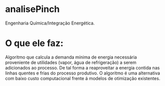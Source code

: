 # analisePinch
Engenharia Química/Integração Energética.

# O que ele faz:
Algoritmo que calcula a demanda mínima de energia  necessária  proveniente de utilidades (vapor, água de refrigeração) a serem adicionados ao processo. De tal forma a reaproveitar a energia contida nas linhas quentes e frias do processo produtivo.
O algoritmo é uma alternativa com baixo custo computacional frente á modelos de otimização existentes.

